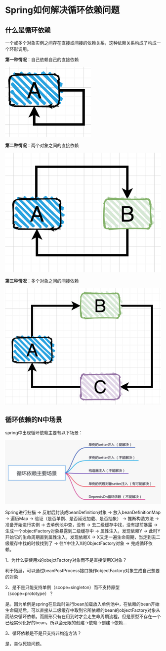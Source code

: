 # Spring如何解决循环依赖问题

## 什么是循环依赖

一个或多个对象实例之间存在直接或间接的依赖关系，这种依赖关系构成了构成一个环形调用。

**第一种情况**：自己依赖自己的直接依赖

![](image/image_FA09NdNSMi.png)

**第二种情况**：两个对象之间的直接依赖

![](image/image_BtAGf9SfI7.png)

**第三种情况**：多个对象之间的间接依赖

![](image/image_V37oPyFQWy.png)

## 循环依赖的N中场景

spring中出现循环依赖主要有以下场景：

![](image/image_lVy4aSDKF5.png)

Spring进行扫描 → 反射后封装成beanDefinition对象 → 放入beanDefinitionMap → 遍历Map → 验证（是否单例、是否延迟加载、是否抽象） → 推断构造方法 → 准备开始进行实例 → 去单例池中查，没有 → 去二级缓存中找，没有提前暴露 → 生成一个objectFactory对象暴露到二级缓存中 → 属性注入，发现依赖Y → 此时Y开始它的生命周期直到属性注入，发现依赖X → X又走一遍生命周期，当走到去二级缓存中找的时候找到了 → 往Y中注入X的ObjectFactory对象 → 完成循环依赖。

1、为什么要使用x的obejctFactory对象而不是直接使用X对象？

利于拓展，可以通过beanPostProcess接口操作objectFactory对象生成自己想要的对象

&#x20;2、是不是只能支持单例（scope=singleton）而不支持原型（scope=prototype）？

是。因为单例是spring在启动时进行bean加载放入单例池中，在依赖的bean开始生命周期后，可以直接从二级缓存中取到它所依赖的bean的objectFactory对象从而结束循环依赖。而圆形只有在用到时才会走生命周期流程，但是原型不存在一个已经实例化好的bean，所以会无限的创建→依赖→创建→依赖...

3、循环依赖是不是只支持非构造方法？

是，类似死锁问题。

